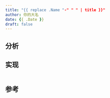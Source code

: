 ```yaml
---
title: "{{ replace .Name "-" " " | title }}"
author: 你的大名
date: {{ .Date }}
draft: false
---
```


## 分析



## 实现

```cpp
```

## 参考
